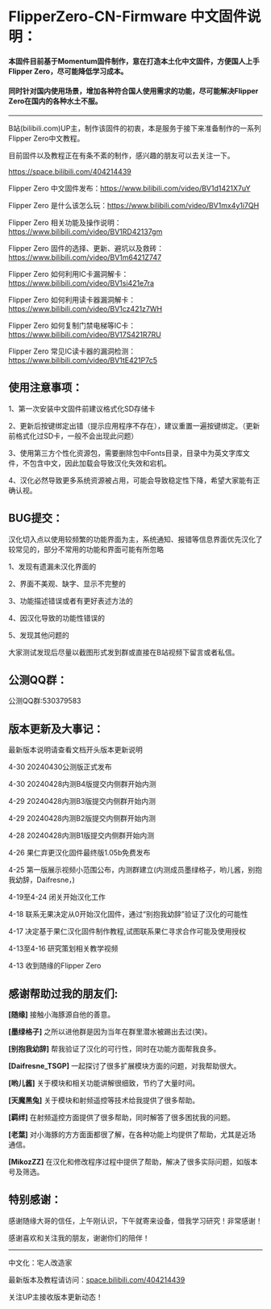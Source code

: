 # FlipperZero-CN-Firmware 中文固件说明：

<h4>本固件目前基于Momentum固件制作，意在打造本土化中文固件，方便国人上手Flipper Zero，尽可能降低学习成本。</h4>

<h4>同时针对国内使用场景，增加各种符合国人使用需求的功能，尽可能解决Flipper Zero在国内的各种水土不服。</h4>

-------------------------------------------------------------------------------------------

B站(bilibili.com)UP主，制作该固件的初衷，本是服务于接下来准备制作的一系列Flipper Zero中文教程。

目前固件以及教程正在有条不紊的制作，感兴趣的朋友可以去关注一下。

https://space.bilibili.com/404214439

Flipper Zero 中文固件发布：https://www.bilibili.com/video/BV1d1421X7uY

Flipper Zero 是什么该怎么玩：https://www.bilibili.com/video/BV1mx4y1i7QH

Flipper Zero 相关功能及操作说明：https://www.bilibili.com/video/BV1RD42137gm

Flipper Zero 固件的选择、更新、避坑以及救砖：https://www.bilibili.com/video/BV1m6421Z747

Flipper Zero 如何利用IC卡漏洞解卡：https://www.bilibili.com/video/BV1si421e7ra

Flipper Zero 如何利用读卡器漏洞解卡：https://www.bilibili.com/video/BV1cz421z7WH

Flipper Zero 如何复制门禁电梯等IC卡：https://www.bilibili.com/video/BV17S421R7RU

Flipper Zero 常见IC读卡器的漏洞检测：https://www.bilibili.com/video/BV1tE421P7c5


使用注意事项：
-------------------------------------------------------------------------------------------
1、第一次安装中文固件前建议格式化SD存储卡

2、更新后按键绑定出错（提示应用程序不存在），建议重置一遍按键绑定。（更新前格式化过SD卡，一般不会出现此问题）

3、使用第三方个性化资源包，需要删除包中Fonts目录，目录中为英文字库文件，不包含中文，因此加载会导致汉化失效和宕机。

4、汉化必然导致更多系统资源被占用，可能会导致稳定性下降，希望大家能有正确认视。


BUG提交：
-------------------------------------------------------------------------------------------
汉化切入点以使用较频繁的功能界面为主，系统通知、报错等信息界面优先汉化了较常见的，部分不常用的功能和界面可能有所忽略

1、发现有遗漏未汉化界面的

2、界面不美观、缺字、显示不完整的

3、功能描述错误或者有更好表述方法的

4、因汉化导致的功能性错误的

5、发现其他问题的


大家测试发现后尽量以截图形式发到群或直接在B站视频下留言或者私信。


公测QQ群：
-------------------------------------------------------------------------------------------
公测QQ群:530379583


版本更新及大事记：
-------------------------------------------------------------------------------------------
最新版本说明请查看文档开头版本更新说明

4-30 20240430公测版正式发布

4-30 20240428内测B4版提交内侧群开始内测

4-29 20240428内测B3版提交内侧群开始内测

4-29 20240428内测B2版提交内侧群开始内测

4-28 20240428内测B1版提交内侧群开始内测

4-26 果仁弃更汉化固件最终版1.05b免费发布

4-25 第一版展示视频小范围公布，内测群建立(内测成员墨绿格子，哟儿酱，别抱我幼辞，Daifresne，)

4-19至4-24 闭关开始汉化工作

4-18 联系无果决定从0开始汉化固件，通过“别抱我幼辞”验证了汉化的可能性

4-17 决定基于果仁汉化固件制作教程,试图联系果仁寻求合作可能及使用授权

4-13至4-16 研究策划相关教学视频

4-13 收到随缘的Flipper Zero


感谢帮助过我的朋友们:
-------------------------------------------------------------------------------------------
<b>[随缘]</b>
接触小海豚源自他的善意。

<b>[墨绿格子]</b>
之所以进他群是因为当年在群里潜水被踢出去过(笑)。

<b>[别抱我幼辞]</b>
帮我验证了汉化的可行性，同时在功能方面帮我良多。

<b>[Daifresne_TSGP]</b>
一起探讨了很多扩展模块方面的问题，对我帮助很大。

<b>[哟儿酱]</b>
关于模块和相关功能讲解很细致，节约了大量时间。

<b>[天魔黑兔]</b>
关于模块和射频遥控等技术给我提供了很多帮助。

<b>[羁绊]</b>
在射频遥控方面提供了很多帮助，同时解答了很多困扰我的问题。

<b>[老葉]</b>
对小海豚的方方面面都很了解，在各种功能上均提供了帮助，尤其是近场通信。

<b>[MikozZZ]</b>
在汉化和修改程序过程中提供了帮助，解决了很多实际问题，如版本号及筛选。


特别感谢：
-------------------------------------------------------------------------------------------
感谢随缘大哥的信任，上午刚认识，下午就寄来设备，借我学习研究！非常感谢！

感谢喜欢和关注我的朋友，谢谢你们的陪伴！

-------------------------------------------------------------------------------------------
中文化：宅人改造家

最新版本及教程请访问：[space.bilibili.com/404214439](https://space.bilibili.com/404214439)

关注UP主接收版本更新动态！

